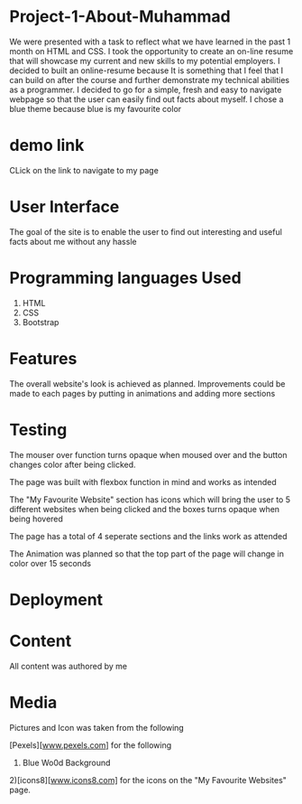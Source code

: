 # Project-1-About-Muhammad
We were presented with a task to reflect what we have learned in the past 1 month on HTML and CSS.
I took the opportunity to create an on-line resume that will showcase my current and new skills to my potential employers. 
I decided to built an online-resume because It is something that I feel that I can build on after the course and further demonstrate my technical abilities as a programmer.
I decided to go for a simple, fresh and easy to navigate webpage so that the user can easily find out facts about myself. I chose a blue theme because blue is my favourite color

# demo link

CLick on the link to navigate to my page

# User Interface
The goal of the site is to enable the user to find out interesting and useful facts about me without any hassle

# Programming languages Used

1. HTML
2. CSS
3. Bootstrap 

# Features
The overall website's look is achieved as planned. Improvements could be made to each pages by putting in animations and adding more sections


# Testing
The mouser over function turns opaque when moused over and the button changes color after being clicked.

The page was built with flexbox function in mind and works as intended

The "My Favourite Website" section has icons which will bring the user to 5 different websites when being clicked and the boxes turns opaque when being hovered

The page has a total of 4 seperate sections and the links work as attended

The Animation was planned so that the top part of the page will change in color over 15 seconds


# Deployment

# Content

All content was authored by me

# Media
Pictures and Icon was taken from the following

[Pexels][www.pexels.com] for the following
1) Blue Wo0d Background

2)[icons8][www.icons8.com]
for the icons on the "My Favourite Websites" page.





